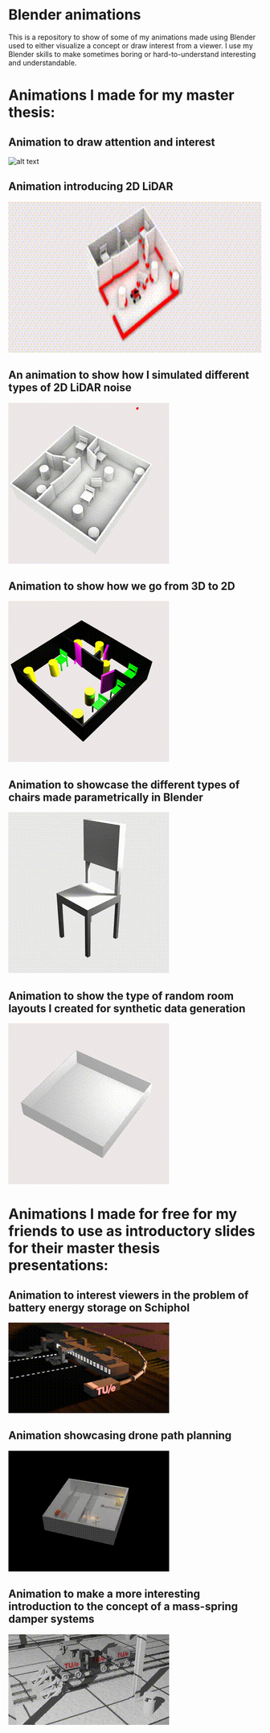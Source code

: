 # Blender animations

This is a repository to show of some of my animations made using Blender used to either visualize a concept or draw interest from a viewer. I use my Blender skills to make sometimes boring or hard-to-understand interesting and understandable. 

# Animations I made for my master thesis:

## Animation to draw attention and interest 
![alt text](<intro screen mp4  version.gif>)

## Animation introducing 2D LiDAR
<img src="problem statement.gif" alt="alt text" width="800" height="300">

## An animation to show how I simulated different types of 2D LiDAR noise
 ![alt text](<LiDAR randomness explanation0001-0750.gif>)

## Animation to show how we go from 3D to 2D
![alt text](<BIM 3D to 2D.gif>)

## Animation to showcase the different types of chairs made parametrically in Blender
![alt text](<chiar test0001-0500.gif>) 

## Animation to show the type of random room layouts I created for synthetic data generation
![alt text](<Room  variation video v20001-1500.gif>)



# Animations I made for free for my friends to use as introductory slides for their master thesis presentations:

## Animation to interest viewers in the problem of battery energy storage on Schiphol
![alt text](<Airport Video.gif>)

## Animation showcasing drone path planning
![alt text](<drone example.gif>)

## Animation to make a more interesting introduction to the concept of a mass-spring damper systems
   
![alt text](mass_spring_train.gif) 
    


